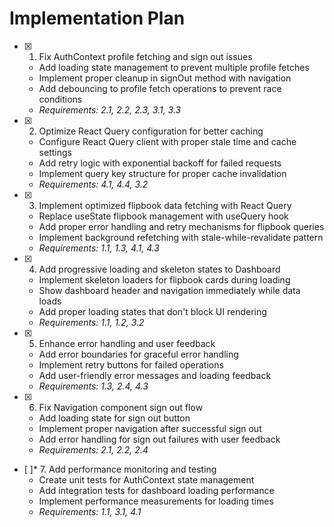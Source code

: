 # Implementation Plan

- [x] 1. Fix AuthContext profile fetching and sign out issues



  - Add loading state management to prevent multiple profile fetches
  - Implement proper cleanup in signOut method with navigation
  - Add debouncing to profile fetch operations to prevent race conditions
  - _Requirements: 2.1, 2.2, 2.3, 3.1, 3.3_

- [x] 2. Optimize React Query configuration for better caching




  - Configure React Query client with proper stale time and cache settings
  - Add retry logic with exponential backoff for failed requests
  - Implement query key structure for proper cache invalidation
  - _Requirements: 4.1, 4.4, 3.2_

- [x] 3. Implement optimized flipbook data fetching with React Query





  - Replace useState flipbook management with useQuery hook
  - Add proper error handling and retry mechanisms for flipbook queries
  - Implement background refetching with stale-while-revalidate pattern
  - _Requirements: 1.1, 1.3, 4.1, 4.3_

- [x] 4. Add progressive loading and skeleton states to Dashboard





  - Implement skeleton loaders for flipbook cards during loading
  - Show dashboard header and navigation immediately while data loads
  - Add proper loading states that don't block UI rendering
  - _Requirements: 1.1, 1.2, 3.2_

- [x] 5. Enhance error handling and user feedback








  - Add error boundaries for graceful error handling
  - Implement retry buttons for failed operations
  - Add user-friendly error messages and loading feedback
  - _Requirements: 1.3, 2.4, 4.3_



- [x] 6. Fix Navigation component sign out flow






  - Add loading state for sign out button
  - Implement proper navigation after successful sign out
  - Add error handling for sign out failures with user feedback
  - _Requirements: 2.1, 2.2, 2.4_

- [ ]* 7. Add performance monitoring and testing
  - Create unit tests for AuthContext state management
  - Add integration tests for dashboard loading performance
  - Implement performance measurements for loading times
  - _Requirements: 1.1, 3.1, 4.1_